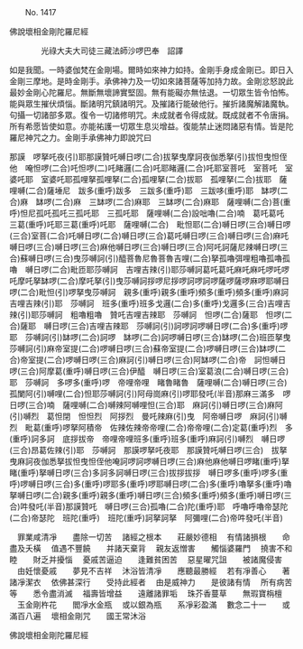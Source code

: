﻿　　No. 1417

佛說壞相金剛陀羅尼經

　　　　光祿大夫大司徒三藏法師沙啰巴奉　詔譯


如是我聞。一時婆伽梵在金剛場。爾時如來神力如持。金剛手身成金剛已。即日入金剛三摩地。是時金剛手。承佛神力及一切如來諸菩薩等加持力故。金剛忿怒說此最妙金剛心陀羅尼。無斷無壞諦實堅固。無有能礙亦無怯退。一切眾生皆令怕怖。能與眾生摧伏煩惱。斷諸明咒鎮諸明咒。及摧諸行能破他行。摧折諸魔解諸魔執。句攝一切諸部多眾。復令一切諸修明咒。未成就者令得成就。既成就者不令唐捐。所有希愿皆使如意。亦能祐護一切眾生息災增益。復能禁止迷悶諸惡有情。皆是陀羅尼神咒之力。金剛手承佛神力即說咒曰

那謨　啰拏吒夜(引)耶那謨贊吒嚩日啰(二合)拔拏曳摩訶夜伽悉拏(引)拔怛曳怛侄他　唵怛啰(二合)吒怛啰(二)吒睹邏(二合)吒耶睹邏(二合)吒耶室菩吒　室菩吒　室婆吒耶　室婆吒耶孤哩拏孤哩拏(二合)孤哩拏(二合)拔耶　孤哩拏(二合)拔耶　薩哩嚩(二合)薩埵尼　跋多(重呼)跋多　三跋多(重呼)耶　三跋哆(重呼)耶　缽啰(二合)麻　缽啰(二合)麻　三缽啰(二合)麻耶　三缽啰(二合)麻耶　薩哩嚩(二合)菩(重呼)怛尼孤吒孤吒三孤吒耶　三孤吒耶　薩哩嚩(二合)設咄嚕(二合)喃　葛吒葛吒　三葛(重呼)吒耶三葛(重呼)吒耶　薩哩嚩(二合)　毗怛耶(二合)嚩日啰(三合)嚩日啰(三合)室菩(二合)吒嚩日啰(二合)嚩日啰(三合)葛吒嚩日啰(三合)嚩日啰(三合)麻吒嚩日啰(三合)嚩日啰(三合)麻他嚩日啰(三合)嚩日啰(三合)阿吒訶薩尼辣嚩日啰(三合)蘇嚩日啰(三合)曳莎嚩訶(引)醯菩魯尼魯菩魯吉哩(二合)拏孤嚕弭哩粗嚕孤嚕孤嚕　嚩日啰(二合)毗匝耶莎嚩訶　吉哩吉辣(引)耶莎嚩訶葛吒葛吒麻吒麻吒啰吒啰吒摩吒拏缽啰(二合)摩吒拏(引)曳莎嚩訶拶啰尼拶啰訶啰訶啰薩啰薩啰麻啰耶嚩日啰(二合)毗怛(引)啰拏曳莎嚩訶　親多(重呼)親多(重呼)頻多(重呼)頻多(重呼)麻訶吉哩吉辣(引)耶　莎嚩訶　班多(重呼)班多戈邏(二合)多(重呼)戈邏多(三合)吉哩吉辣(引)耶莎嚩訶　粗嚕粗嚕　贊吒吉哩吉辣耶　莎嚩訶　怛啰(二合)薩耶　怛啰(二合)薩耶　嚩日啰(三合)吉哩吉辣耶　莎嚩訶(引)訶啰訶啰嚩日啰(二合)多(重呼)啰耶　莎嚩訶(引)缽啰(二合)訶啰　缽啰(二合)訶啰嚩日啰(三合)缽啰(二合)班匝拏曳　莎嚩訶(引)麻帝室提(二合)啰嚩日啰(三合)蘇帝室提(二合)啰嚩日啰(三合)缽啰(二合)帝室提(二合)啰嚩日啰(三合)麻訶(引)嚩日啰(三合)阿缽啰(二合)帝　訶怛嚩日啰(三合)阿摩葛(重呼)嚩日啰(三合)伊醯　嚩日啰(三合)室葛浪(二合)嚩日啰(三合)耶　莎嚩訶　多啰多(重呼)啰　帝哩帝哩　睹魯睹魯　薩哩嚩(二合)嚩日啰(三合)孤闌阿(引)嚩哩(二合)怛耶莎嚩訶(引)阿母崗麻(引)啰耶發吒(半音)那麻三滿多　啰日啰(三合)喃　薩哩嚩(二合)嚩辣阿嚩哩怛(三合)耶　麻訶(引)嚩日啰(三合)麻阿(引)嚩烈　葛怛閉　怛怛烈　阿拶烈　曼吒辣麻(引)曳　阿帝嚩日啰　麻訶(引)嚩烈　毗葛(重呼)啰拏阿積帝　佐辣佐辣帝帝哩(二合)帝帝哩(二合)定葛(重呼)烈　多(重呼)訶多訶　底拶拔帝　帝哩帝哩班多(重呼)班多(重呼)麻訶(引)嚩烈　嚩日啰(三合)昂葛佐辣(引)耶　莎嚩訶　那謨啰拏吒夜耶　那謨贊吒嚩日啰(三合)　拔拏曳麻訶夜伽悉拏拔怛曳怛侄他唵訶啰訶啰嚩日啰(三合)麻他麻他嚩日啰睹(重呼)拏睹(重呼)拏嚩日啰(三合)多訶多訶嚩日啰(三合)拔拶拔拶　嚩日啰多(重呼)啰多(重呼)啰嚩日啰(三合)多(重呼)啰耶多(重呼)啰耶嚩日啰(二合)多(重呼)嚕拏多(重呼)嚕拏嚩日啰(二合)親多(重呼)親多(重呼)嚩日啰(三合)頻多(重呼)頻多(重呼)嚩日啰(三合)吽發吒(半音)那謨贊吒　嚩日啰(三合)孤嚕(二合)陀(重呼)耶　呼嚕呼嚕帝瑟陀(二合)帝瑟陀　班陀(重呼)　班陀(重呼)訶拏訶拏　阿彌哩(二合)帝吽發吒(半音)

　罪業咸清凈　　盡除一切苦
　諸經之根本　　莊嚴妙德相
　有情諸損根　　命盡及夭橫
　值遇不豐饒　　并諸天棄背
　親友返憎害　　觸惱婆羅門
　撓害不和睦　　財乏并擾惱
　憂戚苦逼迫　　逢難貧困苦
　惡星曜咒詛　　被諸魔侵害
　由妊懷憂戚　　夢見不吉祥
　沐浴皆清凈　　應聽最勝經
　若有凈善心　　著諸凈潔衣
　依佛甚深行　　受持此經者
　由是威神力　　是彼諸有情
　所有病苦等　　悉令盡消滅
　福壽皆增益　　遠離諸罪垢
　珠芥香蔓草　　無瑕寶栴檀
　玉金剛杵花　　閻凈水金瓶
　或以銀為瓶　　系凈彩盈滿
　數念二十一　　或滿百八遍
　壞相金剛咒　　國王常沐浴　

佛說壞相金剛陀羅尼經
